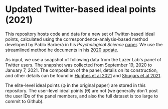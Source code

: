 # Updated Twitter-based ideal points (2021)

This repository hosts code and data for a new set of Twitter-based ideal points,
calculated using the correspondence-analysis-based method developed by Pablo
Barberá in his *Psychological Science*
[paper](https://journals.sagepub.com/doi/10.1177/0956797615594620). We use the
streamlined method he documents in his [2020
update](https://github.com/pablobarbera/twitter_ideology/tree/master/2020-update). 

As input, we use a snapshot of following data from the Lazer Lab's panel of
Twitter users. The snapshot was collected from September 19, 2020 to January
7, 2021. The composition of the panel, details on its construction, and other
details can be found in [Hughes et al
2021](https://sdmccabe.github.io/files/hughes_constructing_2020.pdf) and
[Shugars et al 2021](https://journalqd.org/article/view/2570).

The elite-level ideal points (φ in the original paper) are stored in this
repository. The user-level ideal points (θ) are not (we generally don't post the
user IDs of the panel members, and also the full dataset is too large to commit
to Github).
